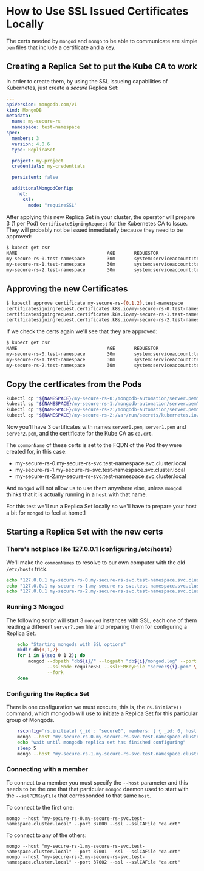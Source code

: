 # How to Use SSL Issued Certificates Locally #

The certs needed by `mongod` and `mongo` to be able to communicate are
simple `pem` files that include a certificate and a key.


## Creating a Replica Set to put the Kube CA to work

In order to create them, by using the SSL issueing capabilities of
Kubernetes, just create a *secure* Replica Set:

``` yaml
---
apiVersion: mongodb.com/v1
kind: MongoDB
metadata:
  name: my-secure-rs
  namespace: test-namespace
spec:
  members: 3
  version: 4.0.6
  type: ReplicaSet

  project: my-project
  credentials: my-credentials

  persistent: false

  additionalMongodConfig:
    net:
      ssl:
        mode: "requireSSL"
```

After applying this new Replica Set in your cluster, the operator will
prepare 3 (1 per Pod) `CertificateSigningRequest` for the Kubernetes
CA to Issue. They will probably not be issued inmediatelly because
they need to be approved:


``` bash
$ kubect get csr
NAME                                 AGE       REQUESTOR                                                               CONDITION
my-secure-rs-0.test-namespace        30m       system:serviceaccount:test-namespace:mongodb-enterprise-operator        Pending
my-secure-rs-1.test-namespace        30m       system:serviceaccount:test-namespace:mongodb-enterprise-operator        Pending
my-secure-rs-2.test-namespace        30m       system:serviceaccount:test-namespace:mongodb-enterprise-operator        Pending
```

## Approving the new Certificates


``` bash
$ kubectl approve certificate my-secure-rs-{0,1,2}.test-namespace
certificatesigningrequest.certificates.k8s.io/my-secure-rs-0.test-namespace approved
certificatesigningrequest.certificates.k8s.io/my-secure-rs-1.test-namespace approved
certificatesigningrequest.certificates.k8s.io/my-secure-rs-2.test-namespace approved
```

If we check the certs again we'll see that they are approved:

``` bash
$ kubect get csr
NAME                                 AGE       REQUESTOR                                                               CONDITION
my-secure-rs-0.test-namespace        30m       system:serviceaccount:test-namespace:mongodb-enterprise-operator        Issued,Approved
my-secure-rs-1.test-namespace        30m       system:serviceaccount:test-namespace:mongodb-enterprise-operator        Issued,Approved
my-secure-rs-2.test-namespace        30m       system:serviceaccount:test-namespace:mongodb-enterprise-operator        Issued,Approved
```

## Copy the certficates from the Pods

``` bash
kubectl cp "${NAMESPACE}/my-secure-rs-0:/mongodb-automation/server.pem" server0.pem
kubectl cp "${NAMESPACE}/my-secure-rs-1:/mongodb-automation/server.pem" server1.pem
kubectl cp "${NAMESPACE}/my-secure-rs-2:/mongodb-automation/server.pem" server2.pem
kubectl cp "${NAMESPACE}/my-secure-rs-2:/var/run/secrets/kubernetes.io/serviceaccount/..data/ca.crt" ca.crt
```

Now you'll have 3 certificates with names `server0.pem`, `server1.pem`
and `server2.pem`, and the certificate for the Kube CA as `ca.crt`.

The `commonName` of these certs is set to the FQDN of the Pod they
were created for, in this case:

* my-secure-rs-0.my-secure-rs-svc.test-namespace.svc.cluster.local
* my-secure-rs-1.my-secure-rs-svc.test-namespace.svc.cluster.local
* my-secure-rs-2.my-secure-rs-svc.test-namespace.svc.cluster.local

And `mongod` will not allow us to use them anywhere else, unless
`mongod` thinks that it is actually running in a `host` with that
name.

For this test we'll run a Replica Set locally so we'll have to prepare
your host a bit for `mongod` to feel at home.1

## Starting a Replica Set with the new certs

### There's not place like 127.0.0.1 (configuring /etc/hosts)

We'll make the `commonNames` to resolve to our own computer with the
old `/etc/hosts` trick.

``` bash
echo "127.0.0.1 my-secure-rs-0.my-secure-rs-svc.test-namespace.svc.cluster.local" | sudo tee --append /etc/hosts
echo "127.0.0.1 my-secure-rs-1.my-secure-rs-svc.test-namespace.svc.cluster.local" | sudo tee --append /etc/hosts
echo "127.0.0.1 my-secure-rs-2.my-secure-rs-svc.test-namespace.svc.cluster.local" | sudo tee --append /etc/hosts
```

### Running 3 Mongod

The following script will start 3 `mongod` instances with SSL, each
one of them reading a different `server?.pem` file and preparing them
for configuring a Replica Set.

``` bash
    echo "Starting mongods with SSL options"
    mkdir db{0,1,2}
    for i in $(seq 0 1 2); do
        mongod --dbpath "db${i}/" --logpath "db${i}/mongod.log" --port "3700${i}" --replSet "secure0" \
               --sslMode requireSSL --sslPEMKeyFile "server${i}.pem" \
               --fork
    done
```

### Configuring the Replica Set

There is one configuration we must execute, this is, the
`rs.initiate()` command, which mongodb will use to initiate a Replica
Set for this particular group of Mongods.

``` bash
    rsconfig='rs.initiate( {_id : "secure0", members: [ { _id: 0, host: "localhost:37000" }, { _id: 1, host: "localhost:37001" }, { _id: 2, host: "localhost:37002" }] })'
    mongo --host "my-secure-rs-0.my-secure-rs-svc.test-namespace.cluster.local" --port 37000 --ssl --sslCAFile "ca.crt" --eval "${rsconfig}"
    echo "wait until mongodb replica set has finished configuring"
    sleep 5
    mongo --host "my-secure-rs-1.my-secure-rs-svc.test-namespace.cluster.local" --port 37001 --ssl --sslCAFile "ca.crt" --eval "rs.slaveOk()"
```

### Connecting with a member

To connect to a member you must specify the `--host` parameter and
this needs to be the one that that particular `mongod` daemon used to
start with the `--sslPEMKeyFile` that corresponded to that same `host`.

To connect to the first one:

    mongo --host "my-secure-rs-0.my-secure-rs-svc.test-namespace.cluster.local" --port 37000 --ssl --sslCAFile "ca.crt"


To connect to any of the others:

    mongo --host "my-secure-rs-1.my-secure-rs-svc.test-namespace.cluster.local" --port 37001 --ssl --sslCAFile "ca.crt"
    mongo --host "my-secure-rs-2.my-secure-rs-svc.test-namespace.cluster.local" --port 37002 --ssl --sslCAFile "ca.crt"
